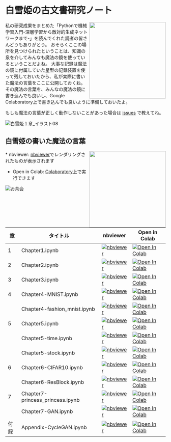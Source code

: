 # 白雪姫の古文書研究ノート

<img src="https://user-images.githubusercontent.com/7970619/57186632-cae12c00-6f1d-11e9-9ccd-1a136344ce8a.jpg" align="right" width="240px">私の研究成果をまとめた「Pythonで機械学習入門-深層学習から敵対的生成ネットワークまで-」を読んでくれた読者の皆さんどうもありがとう。
おそらくここの場所を見つけられたということは、知識の泉を介してみんなも魔法の鏡を使っているということだよね。
大事な記録は魔法の鏡に付属していた星型の記録装置を使って残しておいたから、私が実際に書いた魔法の言葉をここに公開しておくね。
その魔法の言葉を、みんなの魔法の鏡に書き込んでも良いし、Google Colaboratory上で書き込んでも良いように準備しておいたよ。

もしも魔法の言葉が正しく動作しないことがあった場合は [issues](https://github.com/mohzeki222/ohm_princess/issues) で教えてね。

![白雪姫１章_イラスト08](https://user-images.githubusercontent.com/7970619/57186627-c157c400-6f1d-11e9-8a43-debcab494b56.jpg)

## 白雪姫の書いた魔法の言葉

<img src="https://user-images.githubusercontent.com/7970619/57187301-4a272d80-6f27-11e9-9604-bd5d7271f4db.jpg" align="right" width="240px">* nbviewer: [nbviewer](https://nbviewer.jupyter.org)でレンダリングされたものが表示されます
* Open in Colab: [Colaboratory](https://colab.research.google.com/)上で実行できます

![お茶会](https://user-images.githubusercontent.com/7970619/57186613-6b831c00-6f1d-11e9-9cf7-5ad10a6552de.jpg)

章|タイトル|nbviewer|Open in Colab
-----|--------|--------|-------------
1|Chapter1.ipynb |[![nbviewer](https://camo.githubusercontent.com/bfeb5472ee3df9b7c63ea3b260dc0c679be90b97/68747470733a2f2f696d672e736869656c64732e696f2f62616467652f72656e6465722d6e627669657765722d6f72616e67652e7376673f636f6c6f72423d66333736323626636f6c6f72413d346434643464)](https://nbviewer.jupyter.org/github/mohzeki222/ohm_princess/blob/master/notes/Chapter1.ipynb)|[![Open In Colab](https://colab.research.google.com/assets/colab-badge.svg)](https://colab.research.google.com/github/mohzeki222/ohm_princess/blob/master/notes/Chapter1.ipynb)
2|Chapter2.ipynb |[![nbviewer](https://camo.githubusercontent.com/bfeb5472ee3df9b7c63ea3b260dc0c679be90b97/68747470733a2f2f696d672e736869656c64732e696f2f62616467652f72656e6465722d6e627669657765722d6f72616e67652e7376673f636f6c6f72423d66333736323626636f6c6f72413d346434643464)](https://nbviewer.jupyter.org/github/mohzeki222/ohm_princess/blob/master/notes/Chapter2.ipynb)|[![Open In Colab](https://colab.research.google.com/assets/colab-badge.svg)](https://colab.research.google.com/github/mohzeki222/ohm_princess/blob/master/notes/Chapter2.ipynb)
3|Chapter3.ipynb |[![nbviewer](https://camo.githubusercontent.com/bfeb5472ee3df9b7c63ea3b260dc0c679be90b97/68747470733a2f2f696d672e736869656c64732e696f2f62616467652f72656e6465722d6e627669657765722d6f72616e67652e7376673f636f6c6f72423d66333736323626636f6c6f72413d346434643464)](https://nbviewer.jupyter.org/github/mohzeki222/ohm_princess/blob/master/notes/Chapter3.ipynb)|[![Open In Colab](https://colab.research.google.com/assets/colab-badge.svg)](https://colab.research.google.com/github/mohzeki222/ohm_princess/blob/master/notes/Chapter3.ipynb)
4|Chapter4-MNIST.ipynb |[![nbviewer](https://camo.githubusercontent.com/bfeb5472ee3df9b7c63ea3b260dc0c679be90b97/68747470733a2f2f696d672e736869656c64732e696f2f62616467652f72656e6465722d6e627669657765722d6f72616e67652e7376673f636f6c6f72423d66333736323626636f6c6f72413d346434643464)](https://nbviewer.jupyter.org/github/mohzeki222/ohm_princess/blob/master/notes/Chapter4-MNIST.ipynb)|[![Open In Colab](https://colab.research.google.com/assets/colab-badge.svg)](https://colab.research.google.com/github/mohzeki222/ohm_princess/blob/master/notes/Chapter4-MNIST.ipynb)
　|Chapter4-fashion_mnist.ipynb |[![nbviewer](https://camo.githubusercontent.com/bfeb5472ee3df9b7c63ea3b260dc0c679be90b97/68747470733a2f2f696d672e736869656c64732e696f2f62616467652f72656e6465722d6e627669657765722d6f72616e67652e7376673f636f6c6f72423d66333736323626636f6c6f72413d346434643464)](https://nbviewer.jupyter.org/github/mohzeki222/ohm_princess/blob/master/notes/Chapter4-fashion_mnist.ipynb)|[![Open In Colab](https://colab.research.google.com/assets/colab-badge.svg)](https://colab.research.google.com/github/mohzeki222/ohm_princess/blob/master/notes/Chapter4-fashion_mnist.ipynb)
5|Chapter5.ipynb |[![nbviewer](https://camo.githubusercontent.com/bfeb5472ee3df9b7c63ea3b260dc0c679be90b97/68747470733a2f2f696d672e736869656c64732e696f2f62616467652f72656e6465722d6e627669657765722d6f72616e67652e7376673f636f6c6f72423d66333736323626636f6c6f72413d346434643464)](https://nbviewer.jupyter.org/github/mohzeki222/ohm_princess/blob/master/notes/Chapter5.ipynb)|[![Open In Colab](https://colab.research.google.com/assets/colab-badge.svg)](https://colab.research.google.com/github/mohzeki222/ohm_princess/blob/master/notes/Chapter5.ipynb)
　|Chapter5-time.ipynb |[![nbviewer](https://camo.githubusercontent.com/bfeb5472ee3df9b7c63ea3b260dc0c679be90b97/68747470733a2f2f696d672e736869656c64732e696f2f62616467652f72656e6465722d6e627669657765722d6f72616e67652e7376673f636f6c6f72423d66333736323626636f6c6f72413d346434643464)](https://nbviewer.jupyter.org/github/mohzeki222/ohm_princess/blob/master/notes/Chapter5-time.ipynb)|[![Open In Colab](https://colab.research.google.com/assets/colab-badge.svg)](https://colab.research.google.com/github/mohzeki222/ohm_princess/blob/master/notes/Chapter5-time.ipynb)
　|Chapter5-stock.ipynb |[![nbviewer](https://camo.githubusercontent.com/bfeb5472ee3df9b7c63ea3b260dc0c679be90b97/68747470733a2f2f696d672e736869656c64732e696f2f62616467652f72656e6465722d6e627669657765722d6f72616e67652e7376673f636f6c6f72423d66333736323626636f6c6f72413d346434643464)](https://nbviewer.jupyter.org/github/mohzeki222/ohm_princess/blob/master/notes/Chapter5-stock.ipynb)|[![Open In Colab](https://colab.research.google.com/assets/colab-badge.svg)](https://colab.research.google.com/github/mohzeki222/ohm_princess/blob/master/notes/Chapter5-stock.ipynb)
6|Chapter6-CIFAR10.ipynb |[![nbviewer](https://camo.githubusercontent.com/bfeb5472ee3df9b7c63ea3b260dc0c679be90b97/68747470733a2f2f696d672e736869656c64732e696f2f62616467652f72656e6465722d6e627669657765722d6f72616e67652e7376673f636f6c6f72423d66333736323626636f6c6f72413d346434643464)](https://nbviewer.jupyter.org/github/mohzeki222/ohm_princess/blob/master/notes/Chapter6-CIFAR10.ipynb)|[![Open In Colab](https://colab.research.google.com/assets/colab-badge.svg)](https://colab.research.google.com/github/mohzeki222/ohm_princess/blob/master/notes/Chapter6-CIFAR10.ipynb)
　|Chapter6-ResBlock.ipynb |[![nbviewer](https://camo.githubusercontent.com/bfeb5472ee3df9b7c63ea3b260dc0c679be90b97/68747470733a2f2f696d672e736869656c64732e696f2f62616467652f72656e6465722d6e627669657765722d6f72616e67652e7376673f636f6c6f72423d66333736323626636f6c6f72413d346434643464)](https://nbviewer.jupyter.org/github/mohzeki222/ohm_princess/blob/master/notes/Chapter6-ResBlock.ipynb)|[![Open In Colab](https://colab.research.google.com/assets/colab-badge.svg)](https://colab.research.google.com/github/mohzeki222/ohm_princess/blob/master/notes/Chapter6-ResBlock.ipynb)
7|Chapter7-princess_princess.ipynb |[![nbviewer](https://camo.githubusercontent.com/bfeb5472ee3df9b7c63ea3b260dc0c679be90b97/68747470733a2f2f696d672e736869656c64732e696f2f62616467652f72656e6465722d6e627669657765722d6f72616e67652e7376673f636f6c6f72423d66333736323626636f6c6f72413d346434643464)](https://nbviewer.jupyter.org/github/mohzeki222/ohm_princess/blob/master/notes/Chapter7-princess_princess.ipynb)|[![Open In Colab](https://colab.research.google.com/assets/colab-badge.svg)](https://colab.research.google.com/github/mohzeki222/ohm_princess/blob/master/notes/Chapter7-princess_princess.ipynb)
　|Chapter7-GAN.ipynb |[![nbviewer](https://camo.githubusercontent.com/bfeb5472ee3df9b7c63ea3b260dc0c679be90b97/68747470733a2f2f696d672e736869656c64732e696f2f62616467652f72656e6465722d6e627669657765722d6f72616e67652e7376673f636f6c6f72423d66333736323626636f6c6f72413d346434643464)](https://nbviewer.jupyter.org/github/mohzeki222/ohm_princess/blob/master/notes/Chapter7-GAN.ipynb)|[![Open In Colab](https://colab.research.google.com/assets/colab-badge.svg)](https://colab.research.google.com/github/mohzeki222/ohm_princess/blob/master/notes/Chapter7-GAN.ipynb)
付録|Appendix-CycleGAN.ipynb |[![nbviewer](https://camo.githubusercontent.com/bfeb5472ee3df9b7c63ea3b260dc0c679be90b97/68747470733a2f2f696d672e736869656c64732e696f2f62616467652f72656e6465722d6e627669657765722d6f72616e67652e7376673f636f6c6f72423d66333736323626636f6c6f72413d346434643464)](https://nbviewer.jupyter.org/github/mohzeki222/ohm_princess/blob/master/notes/Appendix-CycleGAN.ipynb)|[![Open In Colab](https://colab.research.google.com/assets/colab-badge.svg)](https://colab.research.google.com/github/mohzeki222/ohm_princess/blob/master/notes/Appendix-CycleGAN.ipynb)

